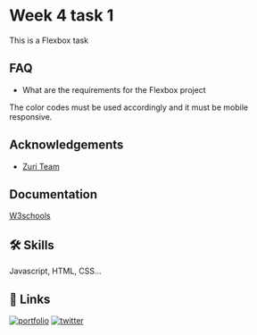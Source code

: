 
# Week 4 task 1

This is a Flexbox task
## FAQ

- What are the requirements for the  Flexbox project

The color codes must be used accordingly and it must be mobile responsive.


## Acknowledgements

 - [Zuri Team](https://w2.zuriboard.com/)
  [](https://github.com/matiassingers/awesome-readme)
  [](https://bulldogjob.com/news/449-how-to-write-a-good-readme-for-your-github-project)


## Documentation

[W3schools](https://www.w3schools.com/)


## 🛠 Skills
Javascript, HTML, CSS...


## 🔗 Links
[![portfolio](https://img.shields.io/badge/my_portfolio-000?style=for-the-badge&logo=ko-fi&logoColor=white)](https://homepage.oluwanifemiteme.repl.co/)
[![twitter](https://img.shields.io/badge/twitter-1DA1F2?style=for-the-badge&logo=twitter&logoColor=white)](https://twitter.com/niffyby1234)


